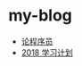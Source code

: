 # my-blog

- [论程序员](https://github.com/nanlei2000/my-blog/blob/master/src/programmer.md)
- [2018 学习计划](https://github.com/nanlei2000/my-blog/blob/master/src/plan-for-2018.md)
